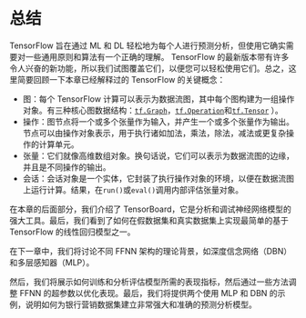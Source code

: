 # 总结

TensorFlow 旨在通过 ML 和 DL 轻松地为每个人进行预测分析，但使用它确实需要对一些通用原则和算法有一个正确的理解。 TensorFlow 的最新版本带有许多令人兴奋的新功能，所以我们试图覆盖它们，以便您可以轻松使用它们。总之，这里简要回顾一下本章已经解释过的 TensorFlow 的关键概念：

*   图：每个 TensorFlow 计算可以表示为数据流图，其中每个图构建为一组操作对象。有三种核心图数据结构：[`tf.Graph`](https://www.tensorflow.org/api_docs/python/tf/Graph)，[`tf.Operation`](https://www.tensorflow.org/api_docs/python/tf/Operation)和[`tf.Tensor`](https://www.tensorflow.org/api_docs/python/tf/Tensor) ）。
*   操作：图节点将一个或多个张量作为输入，并产生一个或多个张量作为输出。节点可以由操作对象表示，用于执行诸如加法，乘法，除法，减法或更复杂操作的计算单元。
*   张量：它们就像高维数组对象。换句话说，它们可以表示为数据流图的边缘，并且是不同操作的输出。
*   会话：会话对象是一个实体，它封装了执行操作对象的环境，以便在数据流图上运行计算。结果，在`run()`或`eval()`调用内部评估张量对象。

在本章的后面部分，我们介绍了 TensorBoard，它是分析和调试神经网络模型的强大工具。最后，我们看到了如何在假数据集和真实数据集上实现最简单的基于 TensorFlow 的线性回归模型之一。

在下一章中，我们将讨论不同 FFNN 架构的理论背景，如深度信念网络（DBN）和多层感知器（MLP）。

然后，我们将展示如何训练和分析评估模型所需的表现指标，然后通过一些方法调整 FFNN 的超参数以优化表现。最后，我们将提供两个使用 MLP 和 DBN 的示例，说明如何为银行营销数据集建立非常强大和准确的预测分析模型。
